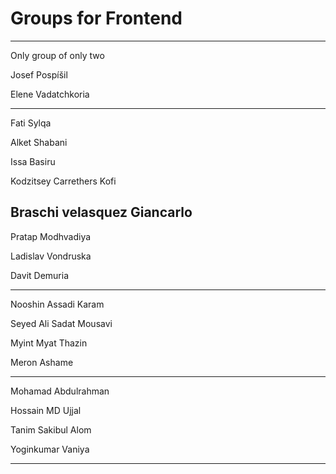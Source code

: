 # Groups for Frontend

---

Only group of only two

Josef Pospíšil

Elene Vadatchkoria

---

Fati Sylqa 

Alket Shabani

Issa Basiru

Kodzitsey Carrethers Kofi 

Braschi velasquez Giancarlo
---

Pratap Modhvadiya

Ladislav Vondruska

Davit Demuria

---

Nooshin Assadi Karam

Seyed Ali Sadat Mousavi

Myint Myat Thazin

Meron Ashame

---

Mohamad Abdulrahman

Hossain MD Ujjal

Tanim Sakibul Alom

Yoginkumar Vaniya

---
